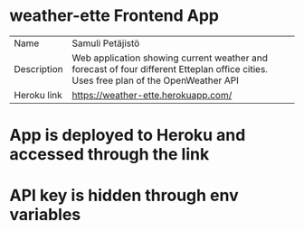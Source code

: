 # weather-ette Frontend App

|             |                                                                                                                                                                                                                                                    |
| ----------- | :------------------------------------------------------------------------------------------------------------------------------------------------------------------------------------------------------------------------------------------------- |
| Name        | Samuli Petäjistö                                                                                                                                                                                                                                   |
| Description | Web application showing current weather and forecast of four different Etteplan office cities. Uses free plan of the OpenWeather API|
| Heroku link | https://weather-ette.herokuapp.com/               |     

# App is deployed to Heroku and accessed through the link
# API key is hidden through env variables
